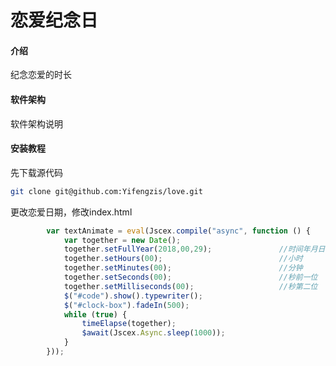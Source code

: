 # 恋爱纪念日

#### 介绍
纪念恋爱的时长

#### 软件架构
软件架构说明


#### 安装教程

先下载源代码

```bash
git clone git@github.com:Yifengzis/love.git
```

更改恋爱日期，修改index.html

```javascript
        var textAnimate = eval(Jscex.compile("async", function () {
		    var together = new Date();
		    together.setFullYear(2018,00,29); 				//时间年月日
		    together.setHours(00);					        //小时	
		    together.setMinutes(00);					    //分钟
		    together.setSeconds(00);				       	//秒前一位
		    together.setMilliseconds(00);				    //秒第二位
		    $("#code").show().typewriter();
            $("#clock-box").fadeIn(500);
            while (true) {
                timeElapse(together);
                $await(Jscex.Async.sleep(1000));
            }
        }));
```

